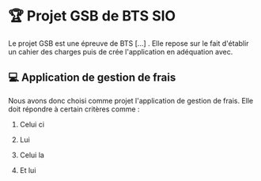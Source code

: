 # 🏆 Projet GSB de BTS SIO

Le projet GSB est une épreuve de BTS [...] . Elle repose sur le fait d'établir un cahier des charges puis de crée l'application en adéquation avec.

## 💻 Application de gestion de frais

Nous avons donc choisi comme projet l'application de gestion de frais.
Elle doit répondre à certain critères comme :

1. Celui ci

2. Lui

3. Celui la

4. Et lui
